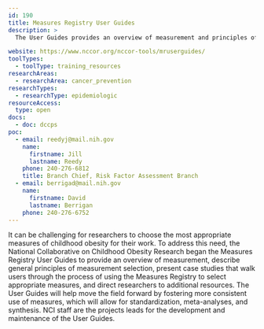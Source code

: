 ```yaml
---
id: 190
title: Measures Registry User Guides
description: >
  The User Guides provides an overview of measurement and principles of measurement selection, and present case studies using the Measures Registry to select measures for childhood obesity.

website: https://www.nccor.org/nccor-tools/mruserguides/
toolTypes:
  - toolType: training_resources
researchAreas:
  - researchArea: cancer_prevention
researchTypes:
  - researchType: epidemiologic
resourceAccess:
  type: open
docs:
  - doc: dccps
poc:
  - email: reedyj@mail.nih.gov
    name:
      firstname: Jill
      lastname: Reedy
    phone: 240-276-6812
    title: Branch Chief, Risk Factor Assessment Branch
  - email: berrigad@mail.nih.gov
    name:
      firstname: David
      lastname: Berrigan
    phone: 240-276-6752
---
```

It can be challenging for researchers to choose the most appropriate measures of childhood obesity for their work. To address this need, the National Collaborative on Childhood Obesity Research began the Measures Registry User Guides to provide an overview of measurement, describe general principles of measurement selection, present case studies that walk users through the process of using the Measures Registry to select appropriate measures, and direct researchers to additional resources. The User Guides will help move the field forward by fostering more consistent use of measures, which will allow for standardization, meta-analyses, and synthesis. NCI staff are the projects leads for the development and maintenance of the User Guides.